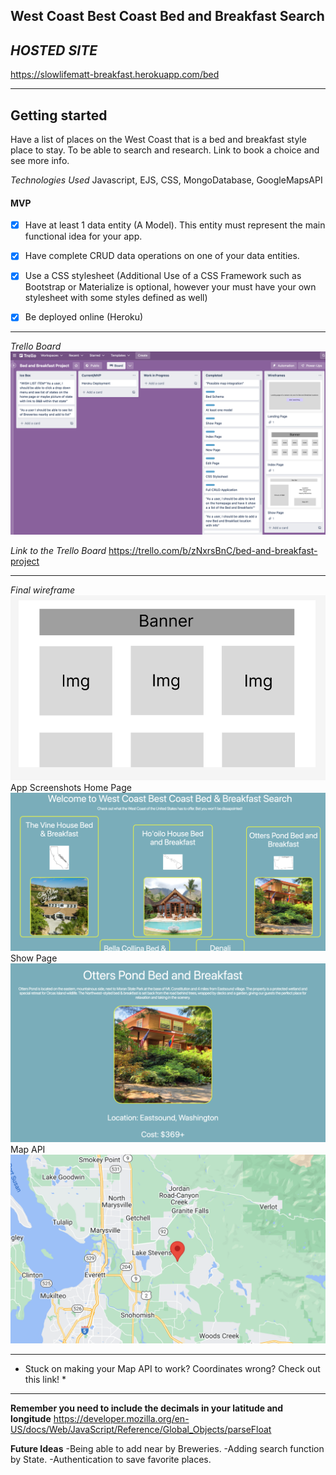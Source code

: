 **West Coast Best Coast Bed and Breakfast Search**
----
*HOSTED SITE*
----
 https://slowlifematt-breakfast.herokuapp.com/bed 

------------------------

**Getting started**
-----
Have a list of places on the West Coast that is a bed and breakfast style place to stay. To be able to search and research. Link to book a choice and see more info.

*Technologies Used*
Javascript, EJS, CSS, MongoDatabase, GoogleMapsAPI
#### MVP
-[x] Have at least 1 data entity (A Model). This entity must represent the main functional idea for your app.

-[x] Have complete CRUD data operations on one of your data entities.

-[x] Use a CSS stylesheet (Additional Use of a CSS Framework such as Bootstrap or Materialize is optional, however your must have your own stylesheet with some styles defined as well)

-[x] Be deployed online (Heroku)
------------------------
*Trello Board*
![](public/css/img/Screen%20Shot%202022-11-07%20at%205.05.13%20PM%20(3).png)

*Link to the Trello Board*
https://trello.com/b/zNxrsBnC/bed-and-breakfast-project

------------------------
*Final wireframe*
![](public/css/img/Screen%20Shot%202022-11-08%20at%204.01.53%20PM%20(3).png)
App Screenshots 
Home Page
![](public/css/img/Screen%20Shot%202022-11-07%20at%205.24.05%20PM%20(3).png)
Show Page
![](public/css/img/Screen%20Shot%202022-11-07%20at%205.17.42%20PM%20(3).png)
Map API
![](public/css/img/Screen%20Shot%202022-11-07%20at%205.17.35%20PM%20(3).png)

----
* Stuck on making your Map API to work? Coordinates wrong? Check out this link! *
----
**Remember you need to include the decimals in your latitude and longitude**
https://developer.mozilla.org/en-US/docs/Web/JavaScript/Reference/Global_Objects/parseFloat

**Future Ideas**
-Being able to add near by Breweries.
-Adding search function by State.
-Authentication to save favorite places.